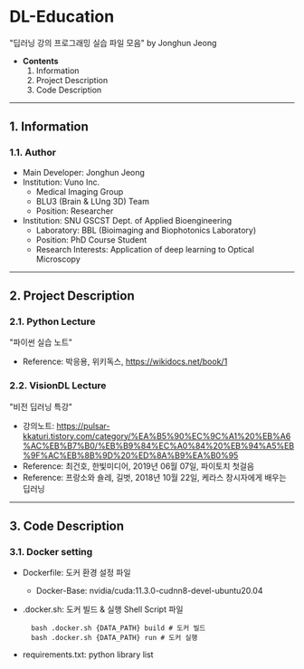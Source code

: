 # DL-Education
"딥러닝 강의 프로그래밍 실습 파일 모음"
by Jonghun Jeong
* **Contents**
    1. Information
    2. Project Description
    3. Code Description

---
## 1. Information

### 1.1. Author
* Main Developer: Jonghun Jeong
* Institution: Vuno Inc.
    - Medical Imaging Group
    - BLU3 (Brain & LUng 3D) Team
    - Position: Researcher
* Institution: SNU GSCST Dept. of Applied Bioengineering
    - Laboratory: BBL (Bioimaging and Biophotonics Laboratory)
    - Position: PhD Course Student
    - Research Interests: Application of deep learning to Optical Microscopy

---
## 2. Project Description
### 2.1. Python Lecture
"파이썬 실습 노트"
* Reference: 박응용, 위키독스, https://wikidocs.net/book/1

### 2.2. VisionDL Lecture
"비전 딥러닝 특강"
* 강의노트: https://pulsar-kkaturi.tistory.com/category/%EA%B5%90%EC%9C%A1%20%EB%A6%AC%EB%B7%B0/%EB%B9%84%EC%A0%84%20%EB%94%A5%EB%9F%AC%EB%8B%9D%20%ED%8A%B9%EA%B0%95
* Reference: 최건호, 한빛미디어, 2019년 06월 07일, 파이토치 첫걸음
* Reference: 프랑소와 숄레, 길벗, 2018년 10월 22일, 케라스 창시자에게 배우는 딥러닝

---
## 3. Code Description

### 3.1. Docker setting
* Dockerfile: 도커 환경 설정 파일
    - Docker-Base: nvidia/cuda:11.3.0-cudnn8-devel-ubuntu20.04
* .docker.sh: 도커 빌드 & 실행 Shell Script 파일

        bash .docker.sh {DATA_PATH} build # 도커 빌드
        bash .docker.sh {DATA_PATH} run # 도커 실행

* requirements.txt: python library list
